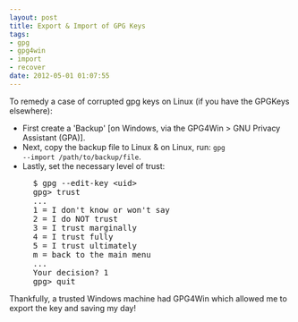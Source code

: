 ```yaml
---
layout: post
title: Export & Import of GPG Keys
tags: 
- gpg
- gpg4win
- import
- recover
date: 2012-05-01 01:07:55
---
```


To remedy a case of corrupted gpg keys on Linux (if you have the GPGKeys elsewhere): 

- First create a 'Backup' [on Windows, via the GPG4Win > GNU Privacy Assistant (GPA)]. 
- Next, copy the backup file to Linux & on Linux, run: <code>gpg --import /path/to/backup/file</code>. 
- Lastly, set the necessary level of trust:

<pre>
     $ gpg --edit-key &lt;uid&gt;
     gpg&gt; trust
     ...
     1 = I don't know or won't say
     2 = I do NOT trust
     3 = I trust marginally
     4 = I trust fully
     5 = I trust ultimately
     m = back to the main menu
     ...
     Your decision? 1
     gpg&gt; quit
</pre>

Thankfully, a trusted Windows machine had GPG4Win which allowed me to export the key and saving my day!
